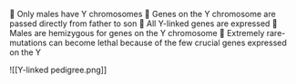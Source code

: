
 Only males have Y chromosomes  Genes on the Y chromosome are passed directly from father to son  All Y-linked genes are expressed  Males are hemizygous for genes on the Y chromosome  Extremely rare- mutations can become lethal because of the few crucial genes expressed on the Y

![[Y-linked pedigree.png]]